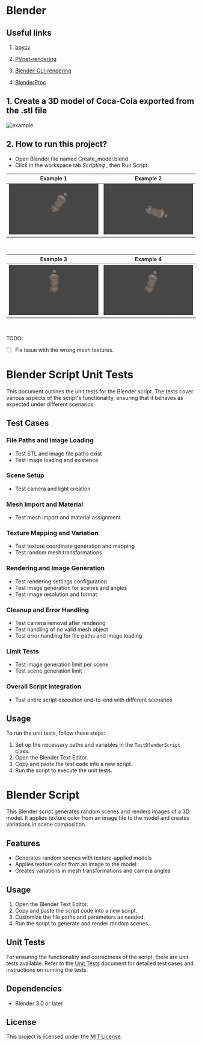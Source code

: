 # Blender

## Useful links

1. [bpycv](https://github.com/DIYer22/bpycv)

2. [PVnet-rendering](https://github.com/zju3dv/pvnet-rendering)

3. [Blender-CLI-rendering](https://github.com/yuki-koyama/blender-cli-rendering)

4. [BlenderProc](https://github.com/DLR-RM/BlenderProc)



## 1. Create a 3D model of Coca-Cola exported from the .stl file

![example](image/Cola.gif)

## 2. How to run this project?

- Open Blender file named Create_model.blend
- Click in the workspace tab _Scripting_ , then Run Script.

Example 1             |  Example 2 
:-------------------------:|:-------------------------:
![3D model with texture](image/example_1.png)  |  ![3D model with texture](image/example_2.png)

</br>

Example 3              |  Example 4 
:-------------------------:|:-------------------------:
![3D model with texture](image/example_3.png)  |  ![3D model with texture](image/example_4.png)

</br>

TODO:
- [ ] Fix issue with the wrong mesh textures. 

# Blender Script Unit Tests

This document outlines the unit tests for the Blender script. The tests cover various aspects of the script's functionality, ensuring that it behaves as expected under different scenarios.

## Test Cases

### File Paths and Image Loading

- Test STL and image file paths exist
- Test image loading and existence

### Scene Setup

- Test camera and light creation

### Mesh Import and Material

- Test mesh import and material assignment

### Texture Mapping and Variation

- Test texture coordinate generation and mapping
- Test random mesh transformations

### Rendering and Image Generation

- Test rendering settings configuration
- Test image generation for scenes and angles
- Test image resolution and format

### Cleanup and Error Handling

- Test camera removal after rendering
- Test handling of no valid mesh object
- Test error handling for file paths and image loading

### Limit Tests

- Test image generation limit per scene
- Test scene generation limit

### Overall Script Integration

- Test entire script execution end-to-end with different scenarios

## Usage

To run the unit tests, follow these steps:

1. Set up the necessary paths and variables in the `TestBlenderScript` class.
2. Open the Blender Text Editor.
3. Copy and paste the test code into a new script.
4. Run the script to execute the unit tests.


# Blender Script

This Blender script generates random scenes and renders images of a 3D model. It applies texture color from an image file to the model and creates variations in scene composition.

## Features

- Generates random scenes with texture-applied models
- Applies texture color from an image to the model
- Creates variations in mesh transformations and camera angles

## Usage

1. Open the Blender Text Editor.
2. Copy and paste the script code into a new script.
3. Customize the file paths and parameters as needed.
4. Run the script to generate and render random scenes.

## Unit Tests

For ensuring the functionality and correctness of the script, there are unit tests available. Refer to the [Unit Tests](unit-tests.md) document for detailed test cases and instructions on running the tests.

## Dependencies

- Blender 3.0 or later

## License

This project is licensed under the [MIT License](LICENSE).
